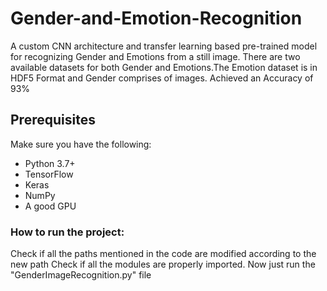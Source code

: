 # Gender-and-Emotion-Recognition
A custom CNN architecture and transfer learning based pre-trained model for recognizing Gender and Emotions from a still image.
There are two available datasets for both Gender and Emotions.The Emotion dataset is in HDF5 Format and Gender comprises of images.
Achieved an Accuracy of 93%

## Prerequisites

Make sure you have the following:

- Python 3.7+
- TensorFlow
- Keras
- NumPy
- A good GPU

### How to run the project:
Check if all the paths mentioned in the code are modified according to the new path
Check if all the modules are properly imported.
Now just run the "GenderImageRecognition.py" file
